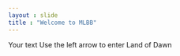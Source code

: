 ```yaml
---
layout : slide
title : "Welcome to MLBB"
---
```

Your text
Use the left arrow to enter Land of Dawn

